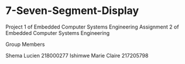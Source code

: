 # 7-Seven-Segment-Display
Project 1 of Embedded Computer Systems Engineering
Assignment 2 of Embedded Computer Systems Engineering 

Group Members

Shema Lucien 218000277
Ishimwe Marie Claire 217205798
